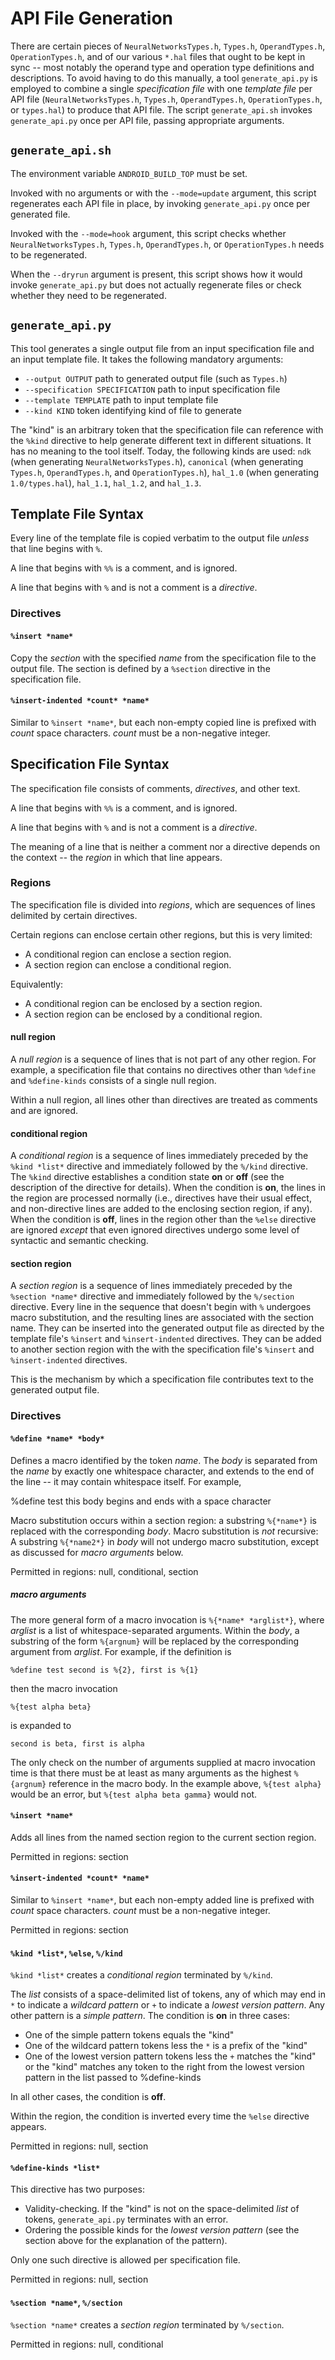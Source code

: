 # API File Generation

There are certain pieces of `NeuralNetworksTypes.h`, `Types.h`,
`OperandTypes.h`, `OperationTypes.h`, and of our various `*.hal` files that
ought to be kept in sync -- most notably the operand type and operation type
definitions and descriptions.  To avoid having to do this manually, a tool
`generate_api.py` is employed to combine a single *specification file* with one
*template file* per API file (`NeuralNetworksTypes.h`, `Types.h`,
`OperandTypes.h`, `OperationTypes.h`, or `types.hal`) to produce that API file.
The script `generate_api.sh` invokes `generate_api.py` once per API file,
passing appropriate arguments.

## `generate_api.sh`

The environment variable `ANDROID_BUILD_TOP` must be set.

Invoked with no arguments or with the `--mode=update` argument, this script
regenerates each API file in place, by invoking `generate_api.py` once per
generated file.

Invoked with the `--mode=hook` argument, this script checks whether
`NeuralNetworksTypes.h`, `Types.h`, `OperandTypes.h`, or `OperationTypes.h`
needs to be regenerated.

When the `--dryrun` argument is present, this script shows how it would invoke
`generate_api.py` but does not actually regenerate files or check whether they
need to be regenerated.

## `generate_api.py`

This tool generates a single output file from an input specification file and an
input template file.  It takes the following mandatory arguments:

* `--output OUTPUT` path to generated output file (such as `Types.h`)
* `--specification SPECIFICATION` path to input specification file
* `--template TEMPLATE` path to input template file
* `--kind KIND` token identifying kind of file to generate

The "kind" is an arbitrary token that the specification file can reference with
the `%kind` directive to help generate different text in different situations.
It has no meaning to the tool itself.  Today, the following kinds are used:
`ndk` (when generating `NeuralNetworksTypes.h`), `canonical` (when generating
`Types.h`, `OperandTypes.h`, and `OperationTypes.h`), `hal_1.0` (when generating
`1.0/types.hal`), `hal_1.1`, `hal_1.2`, and `hal_1.3`.

## Template File Syntax

Every line of the template file is copied verbatim to the output file *unless*
that line begins with `%`.

A line that begins with `%%` is a comment, and is ignored.

A line that begins with `%` and is not a comment is a *directive*.

### Directives

#### `%insert *name*`

Copy the *section* with the specified *name* from the specification file to the
output file.  The section is defined by a `%section` directive in the
specification file.

#### `%insert-indented *count* *name*`

Similar to `%insert *name*`, but each non-empty copied line is prefixed with
*count* space characters.  *count* must be a non-negative integer.

## Specification File Syntax

The specification file consists of comments, *directives*, and other text.

A line that begins with `%%` is a comment, and is ignored.

A line that begins with `%` and is not a comment is a *directive*.

The meaning of a line that is neither a comment nor a directive depends on the
context -- the *region* in which that line appears.

### Regions

The specification file is divided into *regions*, which are sequences of lines
delimited by certain directives.

Certain regions can enclose certain other regions, but this is very limited:

* A conditional region can enclose a section region.
* A section region can enclose a conditional region.

Equivalently:

* A conditional region can be enclosed by a section region.
* A section region can be enclosed by a conditional region.

#### null region

A *null region* is a sequence of lines that is not part of any other region.
For example, a specification file that contains no directives other than
`%define` and `%define-kinds` consists of a single null region.

Within a null region, all lines other than directives are treated as comments
and are ignored.

#### conditional region

A *conditional region* is a sequence of lines immediately preceded by the `%kind
*list*` directive and immediately followed by the `%/kind` directive.  The
`%kind` directive establishes a condition state **on** or **off** (see the
description of the directive for details).  When the condition is **on**, the
lines in the region are processed normally (i.e., directives have their usual
effect, and non-directive lines are added to the enclosing section region, if
any).  When the condition is **off**, lines in the region other than the `%else`
directive are ignored *except* that even ignored directives undergo some level
of syntactic and semantic checking.

#### section region

A *section region* is a sequence of lines immediately preceded by the `%section
*name*` directive and immediately followed by the `%/section` directive.  Every
line in the sequence that doesn't begin with `%` undergoes macro substitution,
and the resulting lines are associated with the section name.  They can be
inserted into the generated output file as directed by the template file's
`%insert` and `%insert-indented` directives.  They can be added to another
section region with the with the specification file's `%insert` and
`%insert-indented` directives.

This is the mechanism by which a specification file contributes text to the
generated output file.

### Directives

#### `%define *name* *body*`

Defines a macro identified by the token *name*.  The *body* is separated from
the *name* by exactly one whitespace character, and extends to the end of the
line -- it may contain whitespace itself. For example,

  %define test  this body begins and ends with a space character 

Macro substitution occurs within a section region: a substring `%{*name*}` is
replaced with the corresponding *body*.  Macro substitution is *not* recursive:
A substring `%{*name2*}` in *body* will not undergo macro substitution, except
as discussed for *macro arguments* below.

Permitted in regions: null, conditional, section

##### macro arguments

The more general form of a macro invocation is `%{*name* *arglist*}`, where
*arglist* is a list of whitespace-separated arguments.  Within the *body*, a
substring of the form `%{argnum}` will be replaced by the corresponding argument
from *arglist*.  For example, if the definition is

```
%define test second is %{2}, first is %{1}
```

then the macro invocation

```
%{test alpha beta}
```

is expanded to

```
second is beta, first is alpha
```

The only check on the number of arguments supplied at macro invocation time is
that there must be at least as many arguments as the highest `%{argnum}`
reference in the macro body.  In the example above, `%{test alpha}` would be an
error, but `%{test alpha beta gamma}` would not.

#### `%insert *name*`

Adds all lines from the named section region to the current section region.

Permitted in regions: section

#### `%insert-indented *count* *name*`

Similar to `%insert *name*`, but each non-empty added line is prefixed
with *count* space characters.  *count* must be a non-negative integer.

Permitted in regions: section

#### `%kind *list*`, `%else`, `%/kind`

`%kind *list*` creates a *conditional region* terminated by `%/kind`.

The *list* consists of a space-delimited list of tokens, any of which may end in
`*` to indicate a *wildcard pattern* or `+` to indicate a *lowest version
pattern*. Any other pattern is a *simple pattern*. The condition is **on** in
three cases:
* One of the simple pattern tokens equals the "kind"
* One of the wildcard pattern tokens less the `*` is a prefix of the "kind"
* One of the lowest version pattern tokens less the `+` matches the "kind" or
  the "kind" matches any token to the right from the lowest version pattern in
  the list passed to %define-kinds

In all other cases, the condition is **off**.

Within the region, the condition is inverted every time the `%else` directive
appears.

Permitted in regions: null, section

#### `%define-kinds *list*`

This directive has two purposes:

* Validity-checking. If the "kind" is not on the space-delimited *list* of tokens,
  `generate_api.py` terminates with an error.
* Ordering the possible kinds for the *lowest version pattern* (see the section
  above for the explanation of the pattern).

Only one such directive is allowed per specification file.

Permitted in regions: null, section

#### `%section *name*`, `%/section`

`%section *name*` creates a *section region* terminated by `%/section`.

Permitted in regions: null, conditional
